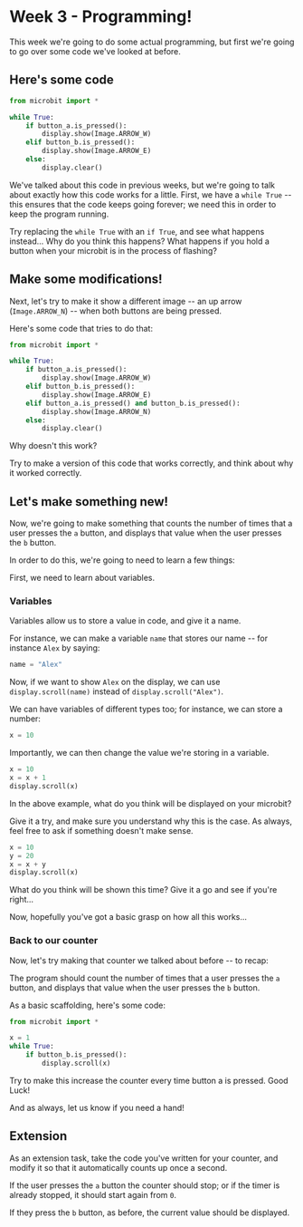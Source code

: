 # Week 3 - Programming!

This week we're going to do some actual programming, but first we're going to go over some code we've looked at before.

## Here's some code

```py
from microbit import *

while True:
    if button_a.is_pressed():
        display.show(Image.ARROW_W)
    elif button_b.is_pressed():
        display.show(Image.ARROW_E)
    else:
        display.clear()
```

We've talked about this code in previous weeks, but we're going to talk about exactly how this code works for a little.
First, we have a `while True` -- this ensures that the code keeps going forever; we need this in order to keep the program running.

Try replacing the `while True` with an `if True`, and see what happens instead... Why do you think this happens? What happens if you hold a button when your microbit is in the process of flashing?

## Make some modifications!

Next, let's try to make it show a different image -- an up arrow (`Image.ARROW_N`) -- when both buttons are being pressed.

Here's some code that tries to do that:

```py
from microbit import *

while True:
    if button_a.is_pressed():
        display.show(Image.ARROW_W)
    elif button_b.is_pressed():
        display.show(Image.ARROW_E)
    elif button_a.is_pressed() and button_b.is_pressed():
        display.show(Image.ARROW_N)
    else:
        display.clear()
```

Why doesn't this work?

Try to make a version of this code that works correctly, and think about why it worked correctly.

## Let's make something new!

Now, we're going to make something that counts the number of times that a user presses the `a` button, and displays that value when the user presses the `b` button.

In order to do this, we're going to need to learn a few things:

First, we need to learn about variables.

### Variables

Variables allow us to store a value in code, and give it a name.

For instance, we can make a variable `name` that stores our name -- for instance `Alex` by saying:

```py
name = "Alex"
```

Now, if we want to show `Alex` on the display, we can use `display.scroll(name)` instead of `display.scroll("Alex")`.

We can have variables of different types too; for instance, we can store a number:

```py
x = 10
```

Importantly, we can then change the value we're storing in a variable.

```py
x = 10
x = x + 1
display.scroll(x)
```

In the above example, what do you think will be displayed on your microbit?

Give it a try, and make sure you understand why this is the case. As always, feel free to ask if something doesn't make sense.

```py
x = 10
y = 20
x = x + y
display.scroll(x)
```

What do you think will be shown this time? Give it a go and see if you're right...


Now, hopefully you've got a basic grasp on how all this works...

### Back to our counter

Now, let's try making that counter we talked about before -- to recap:

The program should count the number of times that a user presses the `a` button, and displays that value when the user presses the `b` button.

As a basic scaffolding, here's some code:

```py
from microbit import *

x = 1
while True:
    if button_b.is_pressed():
        display.scroll(x)
```

Try to make this increase the counter every time button a is pressed. Good Luck!

And as always, let us know if you need a hand!

## Extension

As an extension task, take the code you've written for your counter, and modify it so that it automatically counts up once a second.

If the user presses the `a` button the counter should stop; or if the timer is already stopped, it should start again from `0`.

If they press the `b` button, as before, the current value should be displayed.
